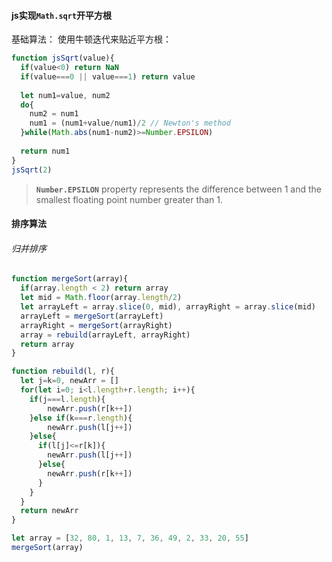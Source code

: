 #### js实现`Math.sqrt`开平方根

基础算法： 使用牛顿迭代来贴近平方根：

```javascript
function jsSqrt(value){
  if(value<0) return NaN
  if(value===0 || value===1) return value
  
  let num1=value, num2
  do{
    num2 = num1
    num1 = (num1+value/num1)/2 // Newton's method
  }while(Math.abs(num1-num2)>=Number.EPSILON)
    
  return num1
}
jsSqrt(2)
```

>  **`Number.EPSILON`** property represents the difference between 1 and the smallest floating point number greater than 1.



#### 排序算法

###### 归并排序

```javascript
function mergeSort(array){
  if(array.length < 2) return array
  let mid = Math.floor(array.length/2)
  let arrayLeft = array.slice(0, mid), arrayRight = array.slice(mid)
  arrayLeft = mergeSort(arrayLeft)
  arrayRight = mergeSort(arrayRight)
  array = rebuild(arrayLeft, arrayRight)
  return array
}

function rebuild(l, r){
  let j=k=0, newArr = []
  for(let i=0; i<l.length+r.length; i++){
    if(j===l.length){
        newArr.push(r[k++])
    }else if(k===r.length){
        newArr.push(l[j++])
    }else{
      if(l[j]<=r[k]){
      	newArr.push(l[j++])
      }else{
     	newArr.push(r[k++])
      }
    }
  }
  return newArr
}

let array = [32, 80, 1, 13, 7, 36, 49, 2, 33, 20, 55]
mergeSort(array)
```

